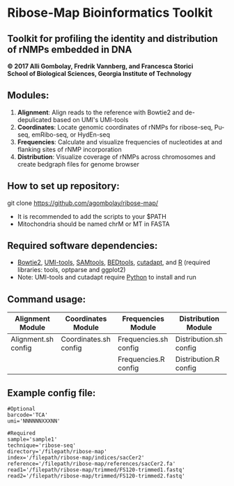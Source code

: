 # Ribose-Map Bioinformatics Toolkit
## Toolkit for profiling the identity and distribution of rNMPs embedded in DNA
**© 2017 Alli Gombolay, Fredrik Vannberg, and Francesca Storici**  
**School of Biological Sciences, Georgia Institute of Technology**

## Modules:
1. **Alignment**: Align reads to the reference with Bowtie2 and de-depulicated based on UMI's UMI-tools
2. **Coordinates**: Locate genomic coordinates of rNMPs for ribose-seq, Pu-seq, emRibo-seq, or HydEn-seq
3. **Frequencies**: Calculate and visualize frequencies of nucleotides at and flanking sites of rNMP incorporation
4. **Distribution**: Visualize coverage of rNMPs across chromosomes and create bedgraph files for genome browser

## How to set up repository:
git clone https://github.com/agombolay/ribose-map/

* It is recommended to add the scripts to your $PATH  
* Mitochondria should be named chrM or MT in FASTA 

## Required software dependencies:
* [Bowtie2](https://sourceforge.net/projects/bowtie-bio/files/bowtie2/2.3.1), [UMI-tools](https://github.com/CGATOxford/UMI-tools), [SAMtools](http://www.htslib.org/download/), [BEDtools](http://bedtools.readthedocs.io/en/latest/content/installation.html), [cutadapt](http://cutadapt.readthedocs.io/en/stable/), and [R](https://cran.r-project.org/) (required libraries: tools, optparse and ggplot2)
* Note: UMI-tools and cutadapt require [Python](https://www.python.org/) to install and run

## Command usage:

|   Alignment Module   |   Coordinates Module   |   Frequencies Module   |   Distribution Module   |
| -------------------- | ---------------------- | ---------------------  | ----------------------- |
| Alignment.sh config  | Coordinates.sh config  | Frequencies.sh config  | Distribution.sh config  |
|                      |                        | Frequencies.R config   | Distribution.R config   |

## Example config file:
```
#Optional
barcode='TCA'
umi='NNNNNNXXXNN'

#Required
sample='sample1'
technique='ribose-seq'
directory='/filepath/ribose-map'
index='/filepath/ribose-map/indices/sacCer2'
reference='/filepath/ribose-map/references/sacCer2.fa'
read1='/filepath/ribose-map/trimmed/FS120-trimmed1.fastq'
read2='/filepath/ribose-map/trimmed/FS120-trimmed2.fastq'
```
